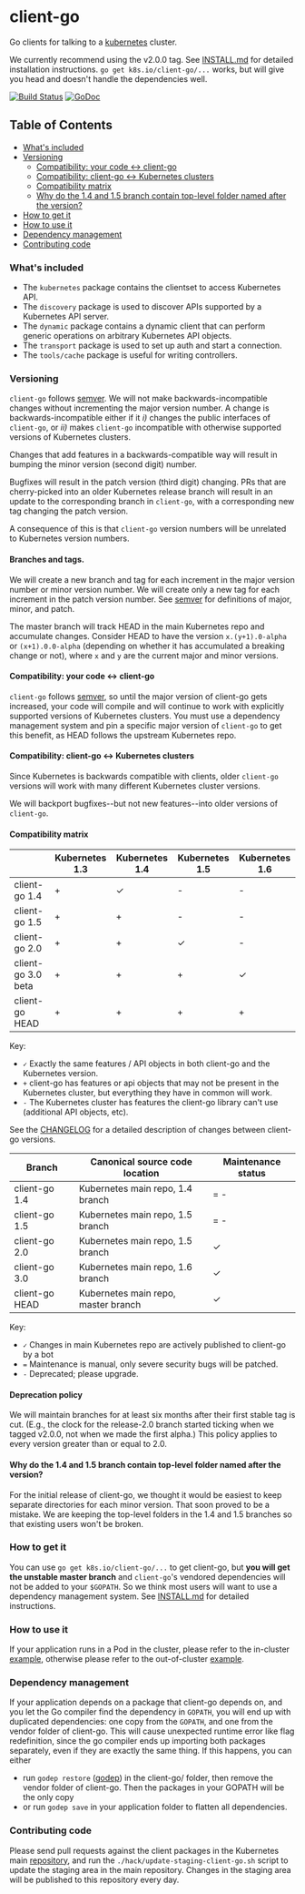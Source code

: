 # client-go

Go clients for talking to a [kubernetes](http://kubernetes.io/) cluster.

We currently recommend using the v2.0.0 tag. See [INSTALL.md](/INSTALL.md) for
detailed installation instructions. `go get k8s.io/client-go/...` works, but
will give you head and doesn't handle the dependencies well.

[![Build Status](https://travis-ci.org/kubernetes/client-go.svg?branch=master)](https://travis-ci.org/kubernetes/client-go)
[![GoDoc](https://godoc.org/k8s.io/client-go?status.svg)](https://godoc.org/k8s.io/client-go)

## Table of Contents
 
- [What's included](#whats-included)
- [Versioning](#versioning)
  - [Compatibility: your code <-> client-go](#compatibility-your-code---client-go)
  - [Compatibility: client-go <-> Kubernetes clusters](#compatibility-client-go---kubernetes-clusters)
  - [Compatibility matrix](#compatibility-matrix)
  - [Why do the 1.4 and 1.5 branch contain top-level folder named after the version?](#why-do-the-14-and-15-branch-contain-top-level-folder-named-after-the-version)
- [How to get it](#how-to-get-it)
- [How to use it](#how-to-use-it)
- [Dependency management](#dependency-management)
- [Contributing code](#contributing-code)

### What's included

* The `kubernetes` package contains the clientset to access Kubernetes API.
* The `discovery` package is used to discover APIs supported by a Kubernetes API server.
* The `dynamic` package contains a dynamic client that can perform generic operations on arbitrary Kubernetes API objects.
* The `transport` package is used to set up auth and start a connection.
* The `tools/cache` package is useful for writing controllers.

### Versioning

`client-go` follows [semver](http://semver.org/). We will not make
backwards-incompatible changes without incrementing the major version number. A
change is backwards-incompatible either if it *i)* changes the public interfaces
of `client-go`, or *ii)* makes `client-go` incompatible with otherwise supported
versions of Kubernetes clusters.

Changes that add features in a backwards-compatible way will result in bumping
the minor version (second digit) number.

Bugfixes will result in the patch version (third digit) changing. PRs that are
cherry-picked into an older Kubernetes release branch will result in an update
to the corresponding branch in `client-go`, with a corresponding new tag
changing the patch version.

A consequence of this is that `client-go` version numbers will be unrelated to
Kubernetes version numbers.

#### Branches and tags.

We will create a new branch and tag for each increment in the major version number or
minor version number. We will create only a new tag for each increment in the patch
version number. See [semver](http://semver.org/) for definitions of major,
minor, and patch.

The master branch will track HEAD in the main Kubernetes repo and
accumulate changes. Consider HEAD to have the version `x.(y+1).0-alpha` or
`(x+1).0.0-alpha` (depending on whether it has accumulated a breaking change or
not), where `x` and `y` are the current major and minor versions.

#### Compatibility: your code <-> client-go

`client-go` follows [semver](http://semver.org/), so until the major version of
client-go gets increased, your code will compile and will continue to work with
explicitly supported versions of Kubernetes clusters. You must use a dependency
management system and pin a specific major version of `client-go` to get this
benefit, as HEAD follows the upstream Kubernetes repo.

#### Compatibility: client-go <-> Kubernetes clusters

Since Kubernetes is backwards compatible with clients, older `client-go`
versions will work with many different Kubernetes cluster versions.

We will backport bugfixes--but not new features--into older versions of
`client-go`.


#### Compatibility matrix

|                     | Kubernetes 1.3 | Kubernetes 1.4 | Kubernetes 1.5 | Kubernetes 1.6 |
|---------------------|----------------|----------------|----------------|----------------|
| client-go 1.4       | +              | ✓              | -              | -              |
| client-go 1.5       | +              | +              | -              | -              |
| client-go 2.0       | +              | +              | ✓              | -              |
| client-go 3.0 beta  | +              | +              | +              | ✓              |
| client-go HEAD      | +              | +              | +              | +              |

Key:

* `✓` Exactly the same features / API objects in both client-go and the Kubernetes
  version.
* `+` client-go has features or api objects that may not be present in the
  Kubernetes cluster, but everything they have in common will work.
* `-` The Kubernetes cluster has features the client-go library can't use
  (additional API objects, etc).

See the [CHANGELOG](./CHANGELOG.md) for a detailed description of changes
between client-go versions.

| Branch         | Canonical source code location       | Maintenance status            |
|----------------|--------------------------------------|-------------------------------|
| client-go 1.4  | Kubernetes main repo, 1.4 branch     | = -                           |
| client-go 1.5  | Kubernetes main repo, 1.5 branch     | = -                           |
| client-go 2.0  | Kubernetes main repo, 1.5 branch     | ✓                             |
| client-go 3.0  | Kubernetes main repo, 1.6 branch     | ✓                             |
| client-go HEAD | Kubernetes main repo, master branch  | ✓                             |

Key:

* `✓` Changes in main Kubernetes repo are actively published to client-go by a bot
* `=` Maintenance is manual, only severe security bugs will be patched.
* `-` Deprecated; please upgrade.

#### Deprecation policy

We will maintain branches for at least six months after their first stable tag
is cut. (E.g., the clock for the release-2.0 branch started ticking when we
tagged v2.0.0, not when we made the first alpha.) This policy applies to
every version greater than or equal to 2.0.

#### Why do the 1.4 and 1.5 branch contain top-level folder named after the version?

For the initial release of client-go, we thought it would be easiest to keep
separate directories for each minor version. That soon proved to be a mistake.
We are keeping the top-level folders in the 1.4 and 1.5 branches so that
existing users won't be broken.

### How to get it

You can use `go get k8s.io/client-go/...` to get client-go, but **you will get
the unstable master branch** and `client-go`'s vendored dependencies will not be
added to your `$GOPATH`. So we think most users will want to use a dependency
management system. See [INSTALL.md](/INSTALL.md) for detailed instructions.

### How to use it

If your application runs in a Pod in the cluster, please refer to the in-cluster [example](examples/in-cluster-client-configuration/main.go), otherwise please refer to the out-of-cluster [example](examples/out-of-cluster-client-configuration/main.go).

### Dependency management

If your application depends on a package that client-go depends on, and you let the Go compiler find the dependency in `GOPATH`, you will end up with duplicated dependencies: one copy from the `GOPATH`, and one from the vendor folder of client-go. This will cause unexpected runtime error like flag redefinition, since the go compiler ends up importing both packages separately, even if they are exactly the same thing. If this happens, you can either
* run `godep restore` ([godep](https://github.com/tools/godep)) in the client-go/ folder, then remove the vendor folder of client-go. Then the packages in your GOPATH will be the only copy
* or run `godep save` in your application folder to flatten all dependencies.

### Contributing code
Please send pull requests against the client packages in the Kubernetes main [repository](https://github.com/kubernetes/kubernetes), and run the `./hack/update-staging-client-go.sh` script to update the staging area in the main repository. Changes in the staging area will be published to this repository every day.
